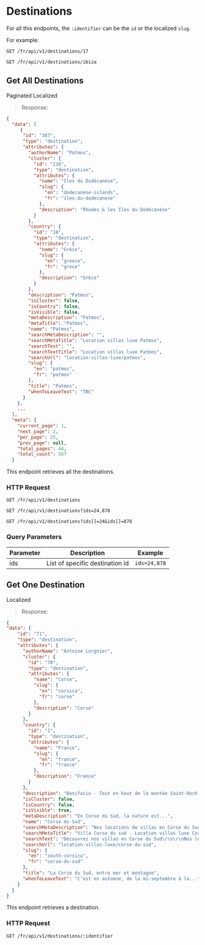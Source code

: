 # Destinations

For all this endpoints, the `:identifier` can be the `id` or the localized `slug`.

For example:

`GET /fr/api/v1/destinations/17`

`GET /fr/api/v1/destinations/ibiza`

## Get All Destinations
<span class='badge badge-blue'>Paginated</span>
<span class='badge badge-green'>Localized</span>

> Response:

```json
{
  "data": [
     {
      "id": "387",
      "type": "destination",
      "attributes": {
        "authorName": "Patmos",
        "cluster": {
          "id": "216",
          "type": "destination",
          "attributes": {
            "name": "Iles du Dodécanèse",
            "slug": {
              "en": "dodecanese-islands",
              "fr": "iles-du-dodecanese"
            },
            "description": "Rhodes & les Iles du Dodécanèse"
          }
        },
        "country": {
          "id": "18",
          "type": "destination",
          "attributes": {
            "name": "Grèce",
            "slug": {
              "en": "greece",
              "fr": "grece"
            },
            "description": "Grèce"
          }
        },
        "description": "Patmos",
        "isCluster": false,
        "isCountry": false,
        "isVisible": false,
        "metaDescription": "Patmos",
        "metaTitle": "Patmos",
        "name": "Patmos",
        "searchMetaDescription": "",
        "searchMetaTitle": "Location villas luxe Patmos",
        "searchText": "",
        "searchTextTitle": "Location villas luxe Patmos",
        "searchUrl": "location-villas-luxe/patmos",
        "slug": {
          "en": "patmos",
          "fr": "patmos"
        },
        "title": "Patmos",
        "whenToLeaveText": "TBC"
      }
    },
    ...
  ],
  "meta": {
    "current_page": 1,
    "next_page": 2,
    "per_page": 25,
    "prev_page": null,
    "total_pages": 44,
    "total_count": 567
  }
```

This endpoint retrieves all the destinations.

### HTTP Request

`GET /fr/api/v1/destinations`

`GET /fr/api/v1/destinations?ids=24,878`

`GET /fr/api/v1/destinations?ids[]=24&ids[]=878`

### Query Parameters

Parameter | Description | Example
--------- | ----------- | -------
ids | List of specific destination id | `ids=24,878`

## Get One Destination
<span class='badge badge-green'>Localized</span>

> Response:

```json
{
"data": {
    "id": "71",
    "type": "destination",
    "attributes": {
      "authorName": "Antoine Lorgnier",
      "cluster": {
        "id": "70",
        "type": "destination",
        "attributes": {
          "name": "Corse",
          "slug": {
            "en": "corsica",
            "fr": "corse"
          },
          "description": "Corse"
        }
      },
      "country": {
        "id": "1",
        "type": "destination",
        "attributes": {
          "name": "France",
          "slug": {
            "en": "france",
            "fr": "france"
          },
          "description": "France"
        }
      },
      "description": "Bonifacio - Tout en haut de la montée Saint-Roch...",
      "isCluster": false,
      "isCountry": false,
      "isVisible": true,
      "metaDescription": "En Corse du Sud, la nature est...",
      "name": "Corse du Sud",
      "searchMetaDescription": "Nos locations de villas en Corse du Sud sont...",
      "searchMetaTitle": "Villa Corse du sud - Location villas luxe Corse du Sud",
      "searchText": "Découvrez nos villas en Corse du Sud\r\n\r\nNos locations...",
      "searchUrl": "location-villas-luxe/corse-du-sud",
      "slug": {
        "en": "south-corsica",
        "fr": "corse-du-sud"
      },
      "title": "La Corse du Sud, entre mer et montagne",
      "whenToLeaveText": "C’est en automne, de la mi-septembre à la..."
    }
  }
}
```

This endpoint retrieves a destination.

### HTTP Request

`GET /fr/api/v1/destinations/:identifier`

